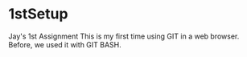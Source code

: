 # 1stSetup
Jay's 1st Assignment
This is my first time using GIT in a web browser. Before, we used it with GIT BASH.

